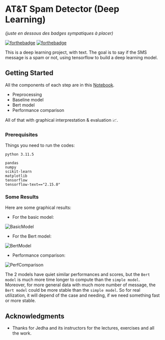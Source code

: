 # AT&T Spam Detector (Deep Learning)
_(juste en dessous des badges sympatiques à placer)_

[![forthebadge](http://forthebadge.com/images/badges/built-with-love.svg)](http://forthebadge.com) [![forthebadge](https://forthebadge.com/images/badges/made-with-python.svg)](https://forthebadge.com)


This is a deep learning project, with text. The goal is to say if the SMS message is a spam or not, using tensorflow to build a deep learning model.

## Getting Started

All the components of each step are in this [Notebook](AT&T_Project_YP.ipynb).
* Preprocessing
* Baseline model
* Bert model
* Performance comparison

All of that with graphical interprestation & evaluation 📈.

### Prerequisites

Things you need to run the codes:

```
python 3.11.5

pandas 
numpy
scikit-learn
matplotlib
tensorflow
tensorflow-text=="2.15.0"
```

### Some Results

Here are some graphical results:

* For the basic model:

![BasicModel]("scores_simple_model.png")

* For the Bert model:

![BertModel]("scores_bert_model.png")

* Performance comparison:

![PerfComparison]("performance_comparison.png")

The 2 models have quiet similar performances and scores, but the `Bert model` is much more time longer to compute than the `simple model`. Moreover, for more general data with much more number of message, the `Bert model` could be more stable than the `simple model`. So for real utilization, it will depend of the case and needing, if we need something fast or more stable.

## Acknowledgments

* Thanks for Jedha and its instructors for the lectures, exercises and all the work.




